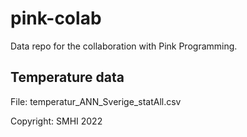 # pink-colab

Data repo for the collaboration with Pink Programming. 

## Temperature data

File: temperatur_ANN_Sverige_statAll.csv

Copyright: SMHI 2022
